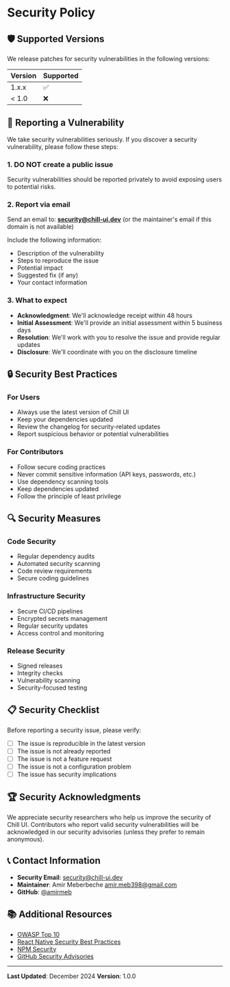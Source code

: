 # Security Policy

## 🛡️ Supported Versions

We release patches for security vulnerabilities in the following versions:

| Version | Supported          |
| ------- | ------------------ |
| 1.x.x   | :white_check_mark: |
| < 1.0   | :x:                |

## 🚨 Reporting a Vulnerability

We take security vulnerabilities seriously. If you discover a security vulnerability, please follow these steps:

### 1. **DO NOT** create a public issue
Security vulnerabilities should be reported privately to avoid exposing users to potential risks.

### 2. Report via email
Send an email to: **security@chill-ui.dev** (or the maintainer's email if this domain is not available)

Include the following information:
- Description of the vulnerability
- Steps to reproduce the issue
- Potential impact
- Suggested fix (if any)
- Your contact information

### 3. What to expect
- **Acknowledgment**: We'll acknowledge receipt within 48 hours
- **Initial Assessment**: We'll provide an initial assessment within 5 business days
- **Resolution**: We'll work with you to resolve the issue and provide regular updates
- **Disclosure**: We'll coordinate with you on the disclosure timeline

## 🔒 Security Best Practices

### For Users
- Always use the latest version of Chill UI
- Keep your dependencies updated
- Review the changelog for security-related updates
- Report suspicious behavior or potential vulnerabilities

### For Contributors
- Follow secure coding practices
- Never commit sensitive information (API keys, passwords, etc.)
- Use dependency scanning tools
- Keep dependencies updated
- Follow the principle of least privilege

## 🔍 Security Measures

### Code Security
- Regular dependency audits
- Automated security scanning
- Code review requirements
- Secure coding guidelines

### Infrastructure Security
- Secure CI/CD pipelines
- Encrypted secrets management
- Regular security updates
- Access control and monitoring

### Release Security
- Signed releases
- Integrity checks
- Vulnerability scanning
- Security-focused testing

## 📋 Security Checklist

Before reporting a security issue, please verify:

- [ ] The issue is reproducible in the latest version
- [ ] The issue is not already reported
- [ ] The issue is not a feature request
- [ ] The issue is not a configuration problem
- [ ] The issue has security implications

## 🏆 Security Acknowledgments

We appreciate security researchers who help us improve the security of Chill UI. Contributors who report valid security vulnerabilities will be acknowledged in our security advisories (unless they prefer to remain anonymous).

## 📞 Contact Information

- **Security Email**: security@chill-ui.dev
- **Maintainer**: Amir Meberbeche <amir.meb398@gmail.com>
- **GitHub**: [@amirmeb](https://github.com/amirmeb)

## 📚 Additional Resources

- [OWASP Top 10](https://owasp.org/www-project-top-ten/)
- [React Native Security Best Practices](https://reactnative.dev/docs/security)
- [NPM Security](https://docs.npmjs.com/cli/v8/commands/npm-audit)
- [GitHub Security Advisories](https://docs.github.com/en/code-security/security-advisories)

---

**Last Updated**: December 2024
**Version**: 1.0.0
